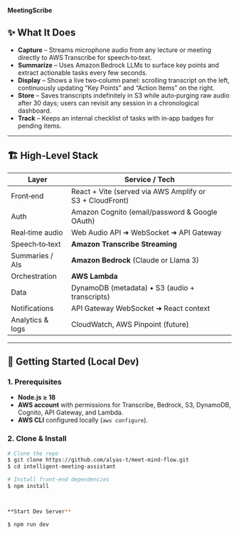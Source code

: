 

**MeetingScribe**

## ✨ What It Does
* **Capture** – Streams microphone audio from any lecture or meeting directly to AWS Transcribe for speech‑to‑text.
* **Summarize** – Uses Amazon Bedrock LLMs to surface key points and extract actionable tasks every few seconds.
* **Display** – Shows a live two‑column panel: scrolling transcript on the left, continuously updating “Key Points” and “Action Items” on the right.
* **Store** – Saves transcripts indefinitely in S3 while auto‑purging raw audio after 30 days; users can revisit any session in a chronological dashboard.
* **Track** – Keeps an internal checklist of tasks with in‑app badges for pending items.

---

## 🏗️ High‑Level Stack
| Layer | Service / Tech |
|---|---|
| Front‑end | React + Vite (served via AWS Amplify or S3 + CloudFront) |
| Auth | Amazon Cognito (email/password & Google OAuth) |
| Real‑time audio | Web Audio API ➜ WebSocket ➜ API Gateway |
| Speech‑to‑text | **Amazon Transcribe Streaming** |
| Summaries / AIs | **Amazon Bedrock** (Claude or Llama 3) |
| Orchestration | **AWS Lambda** |
| Data | DynamoDB (metadata) • S3 (audio + transcripts) |
| Notifications | API Gateway WebSocket ➜ React context |
| Analytics & logs | CloudWatch, AWS Pinpoint (future) |

---

## 🚀 Getting Started (Local Dev)

### 1. Prerequisites
* **Node.js ≥ 18**
* **AWS account** with permissions for Transcribe, Bedrock, S3, DynamoDB, Cognito, API Gateway, and Lambda.
* **AWS CLI** configured locally (`aws configure`).

### 2. Clone & Install
```bash
# Clone the repo
$ git clone https://github.com/alyas-t/meet-mind-flow.git
$ cd intelligent‑meeting‑assistant

# Install front‑end dependencies
$ npm install



**Start Dev Server**

$ npm run dev




